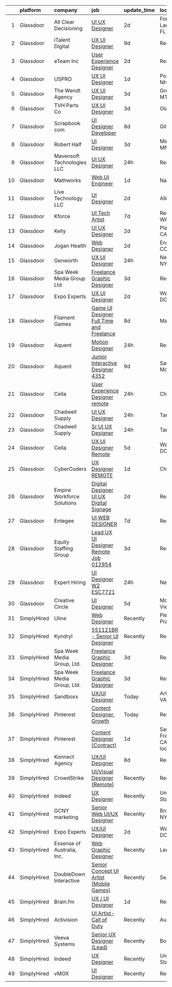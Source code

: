 

|    | platform    | company                     | job                                                                                                                                                                                                                                                                                                                                                                                                                                                                                                                                                                                                                                                                                                                                                                                                                                                                                                                                                                                                                                                                                                                                                                                                                                                                                                                                                                                                                                                                                                                                                                                                                | update_time   | location                      |
|---:|:------------|:----------------------------|:-------------------------------------------------------------------------------------------------------------------------------------------------------------------------------------------------------------------------------------------------------------------------------------------------------------------------------------------------------------------------------------------------------------------------------------------------------------------------------------------------------------------------------------------------------------------------------------------------------------------------------------------------------------------------------------------------------------------------------------------------------------------------------------------------------------------------------------------------------------------------------------------------------------------------------------------------------------------------------------------------------------------------------------------------------------------------------------------------------------------------------------------------------------------------------------------------------------------------------------------------------------------------------------------------------------------------------------------------------------------------------------------------------------------------------------------------------------------------------------------------------------------------------------------------------------------------------------------------------------------|:--------------|:------------------------------|
|  1 | Glassdoor   | All Clear Decisioning       | [UI UX Designer](https://www.glassdoor.com/partner/jobListing.htm?pos=104&ao=1110586&s=58&guid=00000183b1499e2b8f9f97bd3c361427&src=GD_JOB_AD&t=SR&vt=w&cs=1_9142ef51&cb=1665126735785&jobListingId=1008183693643&cpc=214153447B1391FC&jrtk=3-0-1geokj7i9ii3b801-1geokj7ipiman800-d94368bfdda969fd--6NYlbfkN0DCe_U787sm8TKoLE6DBOiDCZm4ib-lUe6iCeYI_ELCsLqTEvUe6g-y1fThkPROxyvXfhp2NN9jdBVcWhPWyN5nTMmlK-2Ski7a4uKPLWO3DJlU4upFHDooW8weSSN7PDZee2R-HcFNzkjT7rr-ChdG0Ao-22quVPJVPzrCc16HHpFQA9P4nEVPT8x6z8RCy0dq3pp-XtEd1GA0DG3orkFwFrGm0uUo41CVMb_lIYEPoBwoDDfyBhPAJMEkf_AEAgAqD0x4FxPw78M-8VNGXsxlpJFx8f1UUdHTZqZDr1ChAgBL2gGI2n2FayrcP3-23RUb7COvfZpAYW2qBsDggBFtcyI5SMATr8mbG32xBmaeMZxHI-AAITu_w62T6pUAUQYg3vHXm535u1p9XfKd5r8_F9t4_sGgng-5XBWD9dJ-dKFTzQiqlm5bdClWXFKWeyKgxTte2LSaccTbP2bShL0YrpFwcr_sAMKgXEG2ceGELAZJXbfKNGYR4SHxfyRiop_ZnrBsgEdIil6_flh3BNXZru4bpZ0k-DvBZzY5E5Mod0NUf21TteQLyyJG8GrogMBhEZ6mOamZbg%3D%3D)                                                                                                                                                                                                                                                                                                                                                                                                                                                                                                                                                                                                                                                                                   | 2d            | Fort Lauderdale, FL           |
|  2 | Glassdoor   | iTalent Digital             | [UX UI Designer](https://www.glassdoor.com/partner/jobListing.htm?pos=116&ao=1110586&s=58&guid=00000183b1499e2b8f9f97bd3c361427&src=GD_JOB_AD&t=SR&vt=w&ea=1&cs=1_ab2a4bd9&cb=1665126735786&jobListingId=1008165766613&cpc=9908D8D4413DBB8A&jrtk=3-0-1geokj7i9ii3b801-1geokj7ipiman800-57c1517c64bf7c71--6NYlbfkN0CeDSXwB7gU9Sbvj438_nxc8XYZ-GVbghdxoISwKgEPtArCJfTpwTaBrulYoaOhMc8CfI_DB_SWEJesmpUm1Xg0SiucwEQ6P9TBEkk9jSWBxXUTCccJpp51DG-HlWipCKY8DuGT7oRjZ_9JCB7NYFv_XYOz7XHh6mjhEdOn0dEldsZd0Z0ZnwB0hWLBWxkIZGQl5gDj6LZK2HreXAqcqlK20GFu_73BXEmUVx9KWYT8Rle2aYYT6_0UfogUbREz_eNVUTWNNbvCEXqS7InRNLQmALwfJisJai6yqiRs2l9MmRt6Z1Eyop_MZ0iX7zh8yA2DWHkj7p6WeBoRWkEaed75QPfd9CSK0vlFoXTOyUgLDInBOgMrIbLGvqUP_g9dAGjBPaJJ9fXBqv7pwAHDMeggbo9zcRVhNQ2ENLAhlg6AqQW44FyVBqfkPjJAcWect4C70EyhENZU_a_O7CTrpJxvvaUNPvNAQ_zS5HoKnSHm066gYqfVkHfp0Md3OzmgV2s%3D)                                                                                                                                                                                                                                                                                                                                                                                                                                                                                                                                                                                                                                                                                                                                                            | 9d            | Remote                        |
|  3 | Glassdoor   | eTeam Inc                   | [User Experience Designer](https://www.glassdoor.com/partner/jobListing.htm?pos=124&ao=1110586&s=58&guid=00000183b1499e2b8f9f97bd3c361427&src=GD_JOB_AD&t=SR&vt=w&ea=1&cs=1_6be2ee20&cb=1665126735787&jobListingId=1008183436282&cpc=3BA4CE39D5B5DEF5&jrtk=3-0-1geokj7i9ii3b801-1geokj7ipiman800-a2b25515c5c8be91--6NYlbfkN0Dtmpfj98iB4C0jJJOWen3Era3IQfJzNZ4PFwBIKpo80E20bU78zJ3qEgsYTK5DSPznWHrABBfzGG8HtWEq6CanRE227831UICOnStcOCuvp3w9bu9zsbdeJzwTnwCaodl1_qcVUP-dEmOEhYtmiJkmaglaaHDF56PDHaVMsHxRn-Re0KDdSN_3QTJw1WZjUJ6tGKrjIs52H_qf85g3VDab_NMM4SpNnf8Us_GEri7vnG2kvV0NiAzks4N5BTFgGVdxGZJSe2OT9zhUoMKSgwbUbZppL4TodHXkkKpMAJwdIn8fd3JJNh9XgHHvS1XDzxd9sEvSl1enTs6YkH9MsMFjPvN3m1bMe28y_ajRrEeEEBYXUKvHTDPs5GsbxT-7bQ_ovURDVgNYNbaJbyrXDpZXlGrkrW39F05DDwg57ZU2VJBmDh02lFr9ZycYJ-syqZLalzoS-TcO939hpfCZee2cOk_7xN-ABp9DxuK0d_sMtcXKsnMsqCcvRqAdy_CrLCcvl12g6RhTfAm32cxsiax_)                                                                                                                                                                                                                                                                                                                                                                                                                                                                                                                                                                                                                                                                                                                                | 2d            | Remote                        |
|  4 | Glassdoor   | USPRO                       | [UX UI Designer](https://www.glassdoor.com/partner/jobListing.htm?pos=120&ao=1110586&s=58&guid=00000183b1499e2b8f9f97bd3c361427&src=GD_JOB_AD&t=SR&vt=w&ea=1&cs=1_45f6f52e&cb=1665126735787&jobListingId=1008186668666&cpc=1FDE87803EF93CD3&jrtk=3-0-1geokj7i9ii3b801-1geokj7ipiman800-593d7d942a9655bb--6NYlbfkN0BRn4zFEnrE7Hgq_DYkZ6ukOxkKFK2hKx5vcgIJkJGtHqn-_lZAUF8xZLvQ0Fswlpi018VyeMWsBYBfdVP-jbCvAAQASbsNGVOye1_4almIiAEAckHvF2_Je_7CUQ_9frVpbjle_zH7e14q199Xuo-L3FToGPBRAv7aLtI-5El8sZQs1l4h9ahWQ9aMtXQViMGGTv771YBL50OSR0kk1q_9AsnHe2tgLt4UDwxKpFbH98CoBIIIqLDe7KUQSmZ91Iwu8sMfj9EHAEo_Rf3HbHOIUeGhdD07t1v-r5RgFfEQCAwMpW6yrAaF9KXDRYnLAlb67DAU_hjvxoQpv_rTSudHWfheuSDpFvxYVWiRSZtY4hYgYTq61PmJRBjLwj6IHRY1FECwOkSgryaerb_mDSB3CXT6XjIslRD-Dy9rAJQcSobiboeJGCDodoN0PnvgfDyHHVRb4vrxuMbonyX4cO7oS75QGwIg7BG22o2F_ECxx5GqzrMv3x_645LcdA7gxkM%3D)                                                                                                                                                                                                                                                                                                                                                                                                                                                                                                                                                                                                                                                                                                                                                            | 1d            | Portsmouth, NH                |
|  5 | Glassdoor   | The Wendt Agency            | [UX UI Designer](https://www.glassdoor.com/partner/jobListing.htm?pos=106&ao=1110586&s=58&guid=00000183b1499e2b8f9f97bd3c361427&src=GD_JOB_AD&t=SR&vt=w&ea=1&cs=1_b25dcdc2&cb=1665126735786&jobListingId=1008181327429&cpc=90C4CD7F4113B630&jrtk=3-0-1geokj7i9ii3b801-1geokj7ipiman800-def495c1c910d5c5--6NYlbfkN0Adeao9D7-P1IO840jeNOJF2IMrA0-HPGc0H3yGzl0CVgR4JW72wlOIaFXo8tF6YRWXAzvMRup4GILw3Hr3mPsVCWTVwh_Vaug4OOp_8aOazhKoNdAsWoesEqISe6-hW_MUlMBriuYo1_auUO-JJpEr6UeYgF-jlOvVYUqtgslDSf13yuZs_NIA6sBWhW5J33dRLu1l4z3DFtMrygcOI9R_146wYM6IaXcIvJe_fTArYwstvgaOanKedMNMh92Hz6e_ZS1cHD8BzQYM2D_lnD9LiIPOCPczbiBCjV0t9c1gvrzyCaUWovlMyt3OeZpUzFG29K3BgHQ5LnCBlmgKUPKWYogrzRjBGGqhF6IiX0QrIwa31LK6fUfk-9poDcJLcqsgM6PssFkoRO3HAPwBe2Zd_6ImY1nmrezSLBPrOrDeEfor-bk4qG3VdppL8AznFWBXBkStVFTrx4M6nsIaukZIWnScPO7RhjtEEjgCuhEdhOz9lZTmgVVsL-GZmbrAHGo%3D)                                                                                                                                                                                                                                                                                                                                                                                                                                                                                                                                                                                                                                                                                                                                                            | 3d            | Great Falls, MT               |
|  6 | Glassdoor   | TVH Parts Co                | [UX UI Designer](https://www.glassdoor.com/partner/jobListing.htm?pos=112&ao=1110586&s=58&guid=00000183b1499e2b8f9f97bd3c361427&src=GD_JOB_AD&t=SR&vt=w&cs=1_a756b2fd&cb=1665126735786&jobListingId=1008181314522&cpc=D3E44275D43A938E&jrtk=3-0-1geokj7i9ii3b801-1geokj7ipiman800-dfa17907e39ed4c6--6NYlbfkN0AvHsqCkho3iB9eMZ315WanebSvq4XLHcvFvsRhoDrh-lzHBipZYOYi_dAkvB6mfMampkPUgzYq5hikUq84VlR5TWPft_H5qjR5hyXwJRISQnXmsle4Zk5mJCcogZa-M0LTWYnc3PYWin1_j5nXfRsxJ7x6T3DmZQuOmsbAkLG0cHn2gkuJLLW3mdEZyxAPGbfVRmsJqeJYaj3PBb3kiV-zOGqlYbTAkp6IgW4fOSipF2uHoBDwDkzpUEOZEkSV5wDvxMEmtGwNr5n0X3cqsTjTSksU93jEkfXE5AedcDazaSeup3IgSUb1lVj4HYB0VJfeILyRYyNduMUVzVkU2kHB1EnBkplTHY90CcmgZFuzUP2fc__pOm43tDNl252KRAxbJOATgPYssI5eb4zZU_C3bSMQztvO9By-5kEkxUIvZAAp3Eoq21kIMNsCLDp-4qtL1_tCwFHtHUgs-YvJVB5GSn1Q0GPatTDdkI1-UBMAf7xdCcK1rXe665paRwdaz2mCAmPw7-AV7iFujlZrh52U39pZZyIPrR8Tny6Xv2JlrDwAb6SBS5Wc7cVdYUuGOPE%3D)                                                                                                                                                                                                                                                                                                                                                                                                                                                                                                                                                                                                                                                                                                 | 3d            | Olathe, KS                    |
|  7 | Glassdoor   | Scrapbook com               | [UI Designer Developer](https://www.glassdoor.com/partner/jobListing.htm?pos=102&ao=1110586&s=58&guid=00000183b1499e2b8f9f97bd3c361427&src=GD_JOB_AD&t=SR&vt=w&ea=1&cs=1_c2ab53ae&cb=1665126735785&jobListingId=1008168650416&cpc=33AFB7EF5A21FBC5&jrtk=3-0-1geokj7i9ii3b801-1geokj7ipiman800-62b34dc2ac0b666f--6NYlbfkN0C1yppl-0ekVUoPe3ZKhKQjCocelex8BczS8oiB1y4H6D5mfhWtO58RS_RPbOjQdgdRpZVKCGkuKevbwxgGfsFKUckQKEEjV0lThO3FJ3CpAhFzxwLzD4t2KKMDT4tJo97gxIsJtm8mFW-2M-9v8-Necl0GviZ8_EnnmdTJ12_ddQeQaXotJQFyCf0SWF8os7Bw6Wy_uRfZVO_44zVixnMZ3-PV3omNKpJJ1Al_lIXuCC9ciHnXllNoF-i6UuENIPTBIDx3WlLSb2qho75JKMh-g-lN8K9AlQpR8CSZ1ENEc_hnmoc9YPB70bqhCdSGEAx5X2SDiSFotU0HjKYIAmOkfeYlXIfcX4lUvvTkXkFnm65vdHs6rwcM7otM3NVb0SsFf4-JUblDE9A8FmRBCo4s4TiG3UsJqUm828D9EwETD-1OHJ_HPcuEC0zUARDmwCNQEfHFY63tYaj-bVFDrwyeTclqnDEJv0umYhAAS6ecJykSAK-GQu2UkPWm5lPcJ2OGtfJA93fReExwo9AFkKdt)                                                                                                                                                                                                                                                                                                                                                                                                                                                                                                                                                                                                                                                                                                                                   | 8d            | Gilbert, AZ                   |
|  8 | Glassdoor   | Robert Half                 | [UI Designer](https://www.glassdoor.com/partner/jobListing.htm?pos=130&ao=1110586&s=58&guid=00000183b1499e2b8f9f97bd3c361427&src=GD_JOB_AD&t=SR&vt=w&ea=1&cs=1_45330ea6&cb=1665126735787&jobListingId=1008181309373&cpc=654405A9B1E0A9F5&jrtk=3-0-1geokj7i9ii3b801-1geokj7ipiman800-54c2c1747816ef52--6NYlbfkN0CpzDdaQkua3np5pkmj49lKioZwmwxQ-yx5plwbYmV_M5QDgP5U2s8pTcIrES5uNWEKEzOfTa809o2Rnu2v6jkewTx1E61nzB7Rep10S9jJWnYUmBAM-CyiqP7OzEPgCR0WlcHnld8831fBGBXqI2LsLHLNL7F4uDiT8EV5f_hiSP4KGNtoyWc9cX6b08WZlztQd0qtiganhCgKanFayChCBVp6WMemlcXhjHbTQ8yNQxwiKlNaDwJIzHQ0zp6nzyy0wSBjK-eEPeJ8pkT17BzT4f4Cslq1tp2aqaREEUBwGKvjza-CMhzUDh1fU0Fa32pH8dKNHyDbuKsHVvrvZZfohHqly0JsgnzK7h2HVBNYtMSbOmIyzI-3uwQIEf_AsrT0eIgMBRNuqrIbNX_fPFSNoeWbZDSlKQoVDJjLSVYoJKaBXjP3zQRpIOEwbtlFDFmjPsdmRHTrommmpxCvBbMeHAvhoRoqK7zlX5bRO0C1EDZSc05vjeDF_26ps24s1_rPnvS0gRrAEsnOStYaSXktoCfzWVvgQLqwz3Ie7n5VuSFnobjG2Jns)                                                                                                                                                                                                                                                                                                                                                                                                                                                                                                                                                                                                                                                                                                             | 3d            | Minneapolis, MN               |
|  9 | Glassdoor   | Mavensoft Technologies  LLC | [UI UX Designer](https://www.glassdoor.com/partner/jobListing.htm?pos=118&ao=1110586&s=58&guid=00000183b1499e2b8f9f97bd3c361427&src=GD_JOB_AD&t=SR&vt=w&ea=1&cs=1_0313dc2f&cb=1665126735786&jobListingId=1008189766711&cpc=D2F1DE17EE1F43B9&jrtk=3-0-1geokj7i9ii3b801-1geokj7ipiman800-b32451ae81dbcb00--6NYlbfkN0AuXXgYAOnYKE4tUBnMU2qW6DTGPYHlsEerB24vNTe8o4CW2XyynpWu2tg0JhxeIMriNao5V5ww1nNy9dNEYp3xa33rFfnnbOR1eV34udZs2FR4na3pfODlBGrsV5nKTDQ-YU6o59M0umxR7kbB6YZgqKdXPCEiF39Jk6BpxV1iNEsBcsYtsKcP7yI2oKsfT_qzIJIiLyHZnjU7nWzFo2BOU6sSPvx-cY17lD2QwfDFBTG521lnm5iMESmunxMInp6Kb1pcjRfuhwm9izQOP3qMHRCut2Tz9vscu6UGFbnw5jMzAE0U6gDtrKsbjIrHwrxT-kGtHGmvfCULqCyoI9JVqfNMgeAkpzxj_rt_AacOIg18Mb7wRTb5cq3I-wu-jFTTZVT9UBDsjLuS8NRV6gcRKqXbEtNrCSrKeOCYmnyxwWhm61LXAT3JYAZP3ZMS6bNTReNysJ7YE4UAtxncKqPqUj0rWUbBmtrkVbkWJFUx5JVubq3zDSueswMDQ-Cqrvf_IFK05wSZyg%3D%3D)                                                                                                                                                                                                                                                                                                                                                                                                                                                                                                                                                                                                                                                                                                                                              | 24h           | Remote                        |
| 10 | Glassdoor   | Mathworks                   | [Web UI Engineer](https://www.glassdoor.com/partner/jobListing.htm?pos=111&ao=1110586&s=58&guid=00000183b1499e2b8f9f97bd3c361427&src=GD_JOB_AD&t=SR&vt=w&cs=1_4e39b317&cb=1665126735786&jobListingId=1008186237649&cpc=48B9F4758953335C&jrtk=3-0-1geokj7i9ii3b801-1geokj7ipiman800-f842f65af42b6773--6NYlbfkN0Be1FTFPPFcx0QPIqAMJW1ybOZ3rWDB8_VedXN1tgPhwNql6qzRjolkxeWqHCQUogFP8Hn1yjEeNX6NyIiaZ-lg6JWVYVklcNNfedSr4_3ghCrioBSL-mkkluJNkMIFZnXcFV_ZQsvnaT1mBjVDGJlP7vVAGrOs3ZeW660dTrSJIfXeP3bktojYGaF1EuRtCW86DC82XFZN3zQUiepUMsh2SYK3ydYtADOWzuL3DlMGFfLO8unfczwnrq4RHgafNibalJdkqY1eHo186j-dDcItmz54lC9K7d58foTY3uwfOUFTi9Vy6VsWR7SK12hBljecGBKXeDFPUBL8E63oB-WPa9YD8jtYup2WqGMvCM5sDHm_LiiViD8m0OtxKkYqCxREMp8unSV-_5WMTbcAyko6zqW6KYJ7FGXpoGWSnc1-IsEawmJlP08P1Vw0vy-Pk8dHX6RsH92x7jPr3nMpHYnmE3JcnhcPgKZIfZwTTXYwxABnRNpScPD2)                                                                                                                                                                                                                                                                                                                                                                                                                                                                                                                                                                                                                                                                                                                                                                              | 1d            | Natick, MA                    |
| 11 | Glassdoor   | Live Technology LLC         | [UI Designer](https://www.glassdoor.com/partner/jobListing.htm?pos=103&ao=1110586&s=58&guid=00000183b1499e2b8f9f97bd3c361427&src=GD_JOB_AD&t=SR&vt=w&ea=1&cs=1_3c1cb349&cb=1665126735785&jobListingId=1008183607488&cpc=9C4F014304452074&jrtk=3-0-1geokj7i9ii3b801-1geokj7ipiman800-92c4ecf9a4398213--6NYlbfkN0DLxniXb9xd09bch3T7EymxCrgj1jiT2kSu__xrmi42oGxIZ5iwolQYt_NHuNc-Ly02zgKKpNc9nwUmbPAmKYKeStebBsMV6r8WXAt41KKwtJeGSeEi-ffia4EeuIgHLDd7QxTbaLoiDU7OqqwYa3ArDGvEFbsIODnRtCc3l9tydN_y-UWhLQ6Tm3cu_cd9-e8mxec-xjzQJaJDMw1_DMd_1Q6jv3Mujb6qbBPw1juH8zQmofspXwZ2CowVzI1H9_spdZL1S4EJCF3Obdyab6tKopUvjLVVyl3RK0QEgE2FJX6z4yZfagThOu5lSr9iR44nmMF4KH_NaKKo9fNTx53YrWY6yRpo2h74A9jDyiMkvQSkLgrZa0IJbxqJzpJeU4Un96Wz8677j9JOwjZJuyTVwPBCKuAVk4lA5f9I8XTQrqvM5s4Q8yI2E3cV93jOJrXpqPKtkXuBr_Dj29f1jfMbdskhZcfNQAVFKLpQUnF1O5BM3za87mfahHMsQR0oQKqRbT5xIW1AhQ%3D%3D)                                                                                                                                                                                                                                                                                                                                                                                                                                                                                                                                                                                                                                                                                                                                                 | 2d            | Allen, TX                     |
| 12 | Glassdoor   | Kforce                      | [UI Tech Artist](https://www.glassdoor.com/partner/jobListing.htm?pos=129&ao=1110586&s=58&guid=00000183b1499e2b8f9f97bd3c361427&src=GD_JOB_AD&t=SR&vt=w&cs=1_7b2449f1&cb=1665126735787&jobListingId=1008171475881&cpc=9908D8D4413DBB8A&jrtk=3-0-1geokj7i9ii3b801-1geokj7ipiman800-8748ed1c41fd3b3d--6NYlbfkN0C5IatSLh_Ak1q39eQQoPIxD737RW9NeiYGvIRXkrLjEBkC4LI6KweFWWPiS1PvvlwxA2m4CamoThoPYW6CxHGLk7ATe_Ty352287DtOcs0O887YIIINEXee3FgfCvQ3FDnHWz5iqrayxNrdw0fILeyuW5zl-9iFm0xlNvjbbxNdTo1uQ2sMGXsRv7jR8CFBMMkmpDOPhjOeZ4sloUNxTd8z6vwnldrDkKTHvgk0PdCvCc-0NbIsR3w4LyUTZCajLP__TJsWpUaVwlLxx7nRMzdVqKn-LAuhuWAu50t7HCvNfky3oVtY42zxkliohvnka4B1PgDTngjBHvDE9RwTesxALyWXStdyFEaZ_oF2DkvVWxDU-Gs9o6ZlYP9hIEQMbHxdZF6KBx7sk6xh4x22q1TNLK4GjBllIEqymeuvaH7LbZkavWYnmzW2mCgUzlO-UkE4lh1DTtICS7bEcoXwxtfSq2sVH6JyILqArYm9eHPZkbiNiDvVD7cWHwTWUS-kD870YJ8qNBucl_pZ86dyfjH6Feag1ZT1qwI2uIslSIsezmymMwbzM3iiJ9jPoFB9jCw0rHKnu7-RQHJS-YFNCHe7cVsdiCcw_ZTjAZfJ2H1xg%3D%3D)                                                                                                                                                                                                                                                                                                                                                                                                                                                                                                                                                                                                                                                   | 7d            | Redmond, WA                   |
| 13 | Glassdoor   | Kelly                       | [UI UX Designer](https://www.glassdoor.com/partner/jobListing.htm?pos=121&ao=1110586&s=58&guid=00000183b1499e2b8f9f97bd3c361427&src=GD_JOB_AD&t=SR&vt=w&cs=1_f7107cb7&cb=1665126735786&jobListingId=1008182782791&cpc=AC285F3A3ECA6BB0&jrtk=3-0-1geokj7i9ii3b801-1geokj7ipiman800-89a4dccc86c886ae--6NYlbfkN0D6qFSVCaa8tXn-rJ3OcXif2lPyFmwsE2iZBGE4YLg1gz3DzxANTQL26tb-SQ4b-KAEXPtitjBwPVETURBSviTKoSEKM9aTKyx8NnMIxNvSOfLs6SFeM8dj3IDUNjo4Db28CyRY2q2TqDh9IGy3XdnKPOHazDWRAJ-QzisS3PJgU6dYu2hysi25CO6lFSOjdi3FEb1s6I2ILAklmr6yYb-vN1Yin65CvKgPQ_XWh2V0Bgkq_OwwySxC6ZwOsBO_dJZkviTH7kaJwR8a3npqCm60VJUXuW77QE9ilFW9tcEXQLiP0ciZGvw6bh76_P2p9VMM1a8ZZEDH5QyeU2-8WL3H53-jhE_q8SYFgJ9i5mUcnRiFCJcK8-pg4qYNRVbeTk2gj7ugVpqcg2M63Ihd5DPMM0u_q4xzubjayd-WXdTaUBCH-YFEWErpYhusE7qIdm-Grk0-hYMEbE0unrntAsfnYk0gwJepvQIl6NLIod00pL9FSNSqWmN7OHur02p4cyNgTac8g5ooE_otaH1zS0bynwbH3amgLeIB7K-TMrxMQwEZFyyWEDDlQF0qKalpWYEZfr_v2E4w4E4iHXJWJ-npI8R9qBvu9q-fSwyOEMwPgufrVwSWR9AvOzezN5G7kZIKjU0AHq5J6BvELFMhSe-PcVwGGneTOIkI9A63XthgkVjmChcMznkedYJhBd9JsZiokZefTcEl6-TcIoCh6pzrR8nApYkshYiXK8bkSyMlTjWm_ry8_mQnyw8b5cGzqWd83qrxUppMqHVlguP17-gH1Gag6HMZZg6r6Cpl1eFqkSJJ64AiyuIjyvpEih5dgnDqcFf9NDQX3lahoTIOVlLd55Dpz3BLZIuFk6ZApSzaLZHh5mX3EAwjAZQjk2IC2NRRV4WZ83DELJlly-Ojex5CMm5ZFBAd9gOcd9-2O6AGqi9F4cl4A5YGSJCzRL3f-YDSw_TMvzruEhLH37cWwS8eRtVRy7ZLsg-YnTxQwvYuPJIGOfBN9-iYYKsONlpX4-MS8OZk6hMZKOeSY9Y1jpHYYl2WGEBXO8bwYYYJMEUansk3w5a6RemB2G4i_nolG9xV9vaepMMszKUIncUQKzcVQkftJc5MI77j10b_3OpO7HfKrDrSzWW0EZLHTY_LeOIAN_ZusGjry8B6mCUL41tWvYZcQzM6ZFCL91cXerBZBnMz6hmfPTlYkuLon4R4IVOCvjRLrGdnwI9l8RgzWzi9puS7bfzrSF0%3D) | 2d            | Playa Vista, CA               |
| 14 | Glassdoor   | Jogan Health                | [Web Designer](https://www.glassdoor.com/partner/jobListing.htm?pos=115&ao=1110586&s=58&guid=00000183b1499e2b8f9f97bd3c361427&src=GD_JOB_AD&t=SR&vt=w&ea=1&cs=1_58aa6031&cb=1665126735786&jobListingId=1008184057172&cpc=1CBFC3E34E2A31FF&jrtk=3-0-1geokj7i9ii3b801-1geokj7ipiman800-34f30784f0aa99a9--6NYlbfkN0B4zybFdMQnUQlorbHXtUtE2-M2qZvV-Fec-UE_N3qsMkJhjTzW0qDGVPXQVNwPXLBu1rlWATFT64U-jITo0XcKUSFxccOT1K87NHsewHqK8z-Ff3Arh573LVkDhBiSrhV4UmQfI8MpaoUsDbr57PquZbKr-IZ_W5ucOuSlEb7SlG5FXKOXNjjw-AkvBeurp2FK_qHRWwXML7rNjpIaCFmAoHm-7Ig43TlgaQUkYx4vb0FLkNTJhH4aojGsHWh2rSmWjW2R2uX90jN-tImuaS50wTLUXGSnGklWSG-32Hf6l9GVrPWC0TRUO3PUnTz9i6d4t8_ge9gFbLUfR3NWlymzRdwiNwK16lwMRmeNbOC7v_L_6xxaqrZ9YrerOwoSUJ76baCZy0HihuGVq2nj5rnPNSeZ6JZv6Lu2pRfpdF5Gu-ukxaGPYyD7TjbRsmZD4FMjsbA_TmFBkLYZZaD_SiIrnXKbM6qGuqA_ZBezbqMNW63TNPmK9YItZhq-md8ZQHt5KOZGAFHxzA%3D%3D)                                                                                                                                                                                                                                                                                                                                                                                                                                                                                                                                                                                                                                                                                                                                                | 2d            | Englewood, CO                 |
| 15 | Glassdoor   | Genworth                    | [UX UI Designer](https://www.glassdoor.com/partner/jobListing.htm?pos=108&ao=1110586&s=58&guid=00000183b1499e2b8f9f97bd3c361427&src=GD_JOB_AD&t=SR&vt=w&cs=1_fce22dbe&cb=1665126735786&jobListingId=1008190084103&cpc=FD1C1DA32C38CFA7&jrtk=3-0-1geokj7i9ii3b801-1geokj7ipiman800-abcf23b9cc8579af--6NYlbfkN0DveHtaohNZTTr4NJ6iQ6LvBAugsddynFItxJfHbw6F-KCCBzz-kRnWozZCoRv0wg8DYW9BQC58kzcQZnffxORGNWfFM4z7A8_cuUpETOpk6erx6iB7y341__6HFJppUEW0Bdc1FYIEacS4Y_0c_kzG1AyGiKuF_iFWVYeu2nWTZIEbm6NmE_Cok9hxD0QrQUJQsxV8eq849_1HeBmghMc8lbjpastdRuK6eer6nt_-HoLTgRn1x0kqGtHyJr3PPCJA5WHbh1Jd3Ij9h50k7xwWeVHDLoMApFTJ3NPe21wcD8EUVbRGk4vEyPlECccXgj7ActLMpUuAiMT81Pk9J0v2R-QtrLj71KcPMM9uiv6OImdu3S0GbAfSjLO25V0pV1dipIUnxArjVCB7rjnFeg7q6l0Xr35YODo0XZWX6_m7cWPgUWXenM0sZsgMgGLKp2xoqjklU5-p9KwhKqdDdo8_ykswKNKyxLlaXV_LN0ziHNGpvrj1M9N2FpBxGKZg47vulz-xwvjNnOCv8Nj2GhPPiPGU3q8qiuTkQSnli1TWdEtsGYPUiYaE)                                                                                                                                                                                                                                                                                                                                                                                                                                                                                                                                                                                                                                                                                                               | 24h           | New York, NY                  |
| 16 | Glassdoor   | Spa Week Media Group  Ltd   | [Freelance Graphic Designer](https://www.glassdoor.com/partner/jobListing.htm?pos=101&ao=1110586&s=58&guid=00000183b1499e2b8f9f97bd3c361427&src=GD_JOB_AD&t=SR&vt=w&ea=1&cs=1_37659f3a&cb=1665126735785&jobListingId=1008181262791&cpc=F41FEAB56D215062&jrtk=3-0-1geokj7i9ii3b801-1geokj7ipiman800-aff8567d6b7d4b5f--6NYlbfkN0Ccz91IikEUpXkkAqmC46vnVGGSbrSQJDjRi725E1r7c1AqDusr12jHHKSffQxsfs1ettvMD2a6gAwyXEGHc4Mon8Fa7XS3go0xxN7GTYr-MEFGROXmPWd2L1VIFDWwC8xOUcVMxBaiy88ZX39fIn6vRD4Zr76ZG1tzqg485Caipe6zFlAEwFg3A25wEMl--WX_e7v2HrcozSmYRX5K0sYSS9SUizr4og2PZonSkagw1IMC0-rJWPPkJd0WiE47nFoFLcJe0sFyIQKXHnuFcfIUXp04marrfgre_v6QY4Ecc_F5IswWHhiKRy7GbQUINnVLq5-qE0Q1Hn0a2A1hiscDv5R4J1AtJ7pzILWd10fawb2bo-WAHBVmMkePQE-RKT-FH2QQsTMrXlJQfwUUWkpzXYXJdouL3_C3TL8HaFlJt4Xvji3SA9aHAy_6947ikEfWu0hiRWNl0uKmccgXi0QR4rGtrBBGUqKn_2DIWA8rRH-H78gRBxitxdG37JFQd8rNs4nwlVXpxA%3D%3D)                                                                                                                                                                                                                                                                                                                                                                                                                                                                                                                                                                                                                                                                                                                                  | 3d            | Remote                        |
| 17 | Glassdoor   | Expo Experts                | [UX UI Designer](https://www.glassdoor.com/partner/jobListing.htm?pos=107&ao=1110586&s=58&guid=00000183b1499e2b8f9f97bd3c361427&src=GD_JOB_AD&t=SR&vt=w&ea=1&cs=1_17f5868d&cb=1665126735786&jobListingId=1008183704411&cpc=9908D8D4413DBB8A&jrtk=3-0-1geokj7i9ii3b801-1geokj7ipiman800-61beb3844681cbe0--6NYlbfkN0B4UxDIJmUKGd2kfeQacvgwF6-88ZKOROnelcko2DKUQHU2Hvwx7Zw8oEwn0sws4s58xThRzpW_jMdeJ8-ItH3D4xyyZ-sUjm3bz3Q1ys_rq_QTtVLQXwyMd-RaVn-unM7X7adVrDuX1jx1rYsdzTw3BhySPJpp_Ps7HxJhiy5JbS5z_sphBJiAb1lJkHz99LLdKwWGV9Z2F1X5Jx0XHKUlgyJ3ivb2ygJBarwHsFAhi1QUXp88CK5THJgrM4vcYdJ5x6Gg2uhhjp4j4fvoFVNk4afUSpUzGzD1BxrNurbt5Nm6mCUGkBu-SB5lwS6VfZMoessGHwCWTIKwX1WMhrj8RzDp4wbjjSmd3v9i3Pa2aZ6ontsoctoT-NbM8q9BOmWX0vVUptcFZ-b1QbFxsxxaPUeukl9KdWdDnt0otyhI9m1MKuSEKhHGKt0j8pkZB_urfFZbDBE712EKu2uTfLj-wyPO5vYTbdGYHCYvI78SGHYYLdsY50aeBR5RSMOEo4hej6wBwz1xww%3D%3D)                                                                                                                                                                                                                                                                                                                                                                                                                                                                                                                                                                                                                                                                                                                                              | 2d            | Washington, DC                |
| 18 | Glassdoor   | Filament Games              | [Game UI Designer   Full Time and Freelance](https://www.glassdoor.com/partner/jobListing.htm?pos=113&ao=1110586&s=58&guid=00000183b1499e2b8f9f97bd3c361427&src=GD_JOB_AD&t=SR&vt=w&ea=1&cs=1_7d0b3c33&cb=1665126735786&jobListingId=1008168794015&cpc=32EE424DE2B657EB&jrtk=3-0-1geokj7i9ii3b801-1geokj7ipiman800-bb9097a6cae71396--6NYlbfkN0CIHMGocNKd5hoXLwwKXhS247lQakt22NtwViB8HW65UJBlANfwi6C3JEcXkeSZp81R8dxM87QyxgRnQHtxBYknHTk8uAUaPkkbs6BLnjsAgezyMVCmcx5H6Vt2gCq3IkOi44GzqtaQ1dKHqnPDz7x4jgeKWYKp8PdaBy7isd095AEf3O7KPFL2pRS7Pyf4AnDYdqfkYOUgmubYwUWfGM92IoW8GMqFc9mdlX-gKP86Qh6EOC4B4rBXGMCkEi9KN7tu3T_PS-OPvMFQFrcdfmpOOhKul4zOMQ8Dmj0rlhdE3bTeXbPKGZtydyTkBShHnzJ76pDJoP65fhFQrLSGYww5PbEvkQxYjwJMaf4iWQap6yPhPA7C8ezobrySsZA8ThUHlqzh215yA89sTBTzEjQU55Ikz9_FH5R5eymY9XVH_lIN9FxbF5pv5j662IXmX0IKdFX_HwP26VlR8nJr2eSF)                                                                                                                                                                                                                                                                                                                                                                                                                                                                                                                                                                                                                                                                                                                                                                              | 8d            | Madison, WI                   |
| 19 | Glassdoor   | Aquent                      | [Motion Designer](https://www.glassdoor.com/partner/jobListing.htm?pos=128&ao=1110586&s=58&guid=00000183b1499e2b8f9f97bd3c361427&src=GD_JOB_AD&t=SR&vt=w&cs=1_391260e4&cb=1665126735787&jobListingId=1008189394124&cpc=9908D8D4413DBB8A&jrtk=3-0-1geokj7i9ii3b801-1geokj7ipiman800-1af7780f166b6b52--6NYlbfkN0DMrcEu7yrtATojKJA7cEzGQ3FdRGWLh0CZQInL4ECGI9gD0Wolx9R2EDT7B77c2cSshJK4KOOYmPXvK3XyZ74Mkau27u3bOs3UESvb_VkgM3bx1if8TbxBrnlgEjzU8cq8t4JFYimEFCbu6nJ3JgfsE4MJEe8TMp4_IFePaWN78bH5KcxihfhYj66lCKVcOeBmLe1YkfLJH49-KFoV2tYrvcqcJHcLF70ptjZTHbtNJeekD7p7mGr96jVbB9KpPQo-T4Bgp7triGXhQcQk9P2LbLVt1A67hzbYf1kS--LkSHrbLUVRIhHvlHeszvn0DUDqsRddk_5u9XwpQjZsIcuQNe8Kg63BtbmUQiY_CrtFZlyA2favNZweJn7eV9rMcj2zRFI7NX8LQqi-VWAlrVJM1yySRLPFgwLIyiOISptcDdtsrO0qVCIIqAi1PSHCHVVm6eM-n6qQKuGXclxiclAT0tk_O_R-yW8%3D)                                                                                                                                                                                                                                                                                                                                                                                                                                                                                                                                                                                                                                                                                                                                                                                                | 24h           | Remote                        |
| 20 | Glassdoor   | Aquent                      | [Junior Interactive Designer  4352 ](https://www.glassdoor.com/partner/jobListing.htm?pos=123&ao=1110586&s=58&guid=00000183b1499e2b8f9f97bd3c361427&src=GD_JOB_AD&t=SR&vt=w&cs=1_243ba77a&cb=1665126735786&jobListingId=1008165513680&cpc=9908D8D4413DBB8A&jrtk=3-0-1geokj7i9ii3b801-1geokj7ipiman800-bf130ab23b83691d--6NYlbfkN0DMrcEu7yrtATojKJA7cEzGQ3FdRGWLh0CZQInL4ECGI9gD0Wolx9R2v-Aex0-GK04wuCgzflPBRkRQfW92hu5bdB7I5i80oD0xKC7ZbT0oWx1mhDK9tT_G3lq83ALv5_npUo_hMljb4KaRsw9wJdbbIoRv6v9BEzOoHSMB09PFnM5LQPEbcmEq_5kdRl63HMYa23MJAKA-kgynetfmsQJv3nFnpuxZnDOX7TnDXiyTv-d-zb9HVqB3R9Ryk9pGwnHUfrwh9XS4ZBFGai9Pf_hN2wNRHieWVteObyLxCXjarJNTGiGbIILMGgCYsk1IL6WPabH44gMdOqoEd6nW_hjcz_D_On3-DuWR8V710SwAUhsFOVcuzKrwCzguIGHZsioBAEsE5NdtF1o158V0pesPh-lZoHOvjkyZLKs8H2qJVpXP7kiJ5EK6Y7txAXGHmjoeJvXy_FJV7A%3D%3D)                                                                                                                                                                                                                                                                                                                                                                                                                                                                                                                                                                                                                                                                                                                                                                                               | 9d            | Santa Monica, CA              |
| 21 | Glassdoor   | Cella                       | [User Experience Designer  remote ](https://www.glassdoor.com/partner/jobListing.htm?pos=109&ao=1110586&s=58&guid=00000183b1499e2b8f9f97bd3c361427&src=GD_JOB_AD&t=SR&vt=w&cs=1_b3cbb460&cb=1665126735786&jobListingId=1008190966288&cpc=3BA4CE39D5B5DEF5&jrtk=3-0-1geokj7i9ii3b801-1geokj7ipiman800-c28c775ad830232d--6NYlbfkN0ABL5jwqrJX8j4-zsE1pdctockIOMh3bUiDojLxDHSgfjY1UHgK1fFlxBssry2DLYZnoHBJtJVBCdeFhcq5GiYGP4jCldQUfV2iMds0TLCijHqy0DyGc4LujmeQ-RnygApYkuQ4EZL_rcSk3fSX1IBEc9nRfCbsmxC56Yc7CwrqqORkQks-yT8w96xL7HlME7db-YiGBJK3KThqVe1HSLt8ULvZEJ62aVweyQ4NOgevxkEBDWfMdKciOPLTUkKajXxCvDANIUXF6Ff54SjDwSBtoZvsi1Ac2cdB9ti4TxAPmLhQDKjbrCh2XTw7nJkdMEBpxacLP-XanCZ1Ii6OGoMMMjb42N-FGjQiPJOzsCirbFfJBB5zeFDNezbNWnm9vQlKJbfXt5h3-NGEOUOyzsOFYKYQsQEnVn6Ww4Rw5GnR9e-XZuikY1HKf80691KRWgq5guVFQjh2-IFwMdPwc82y_WMqpXcecqRSOI-vyuQ2AojWBYIHwnsDfsuvnXTT2KbYRq5Crlwq11gCpeOxtKY-sVVcFJRw9LgtOgwzCkM4CTLsmrPiW2RwBFTOP8Dp4yH197aZ87rT5zfA-HFR4cDxh0ZAbQ4mRf8Tnp9vngK9-xeXsCDy_R5drP7BwTT50CjO4aiUOsYVOvUtuENY4TXxalD5YIIRvyLwFOMYOzwQ9LAJWF0rHOIStrJY6Bw624utSX_RAx3TiZKUh7376F8A9JtVuugBlU6xjc_dteWoWwCr-m4DdNa1U-ofMfB9mSnpLnmsyK48Sw%3D%3D)                                                                                                                                                                                                                                                                                                                                                                                                                                                                | 24h           | Chicago, IL                   |
| 22 | Glassdoor   | Chadwell Supply             | [UI UX Designer](https://www.glassdoor.com/partner/jobListing.htm?pos=105&ao=1110586&s=58&guid=00000183b1499e2b8f9f97bd3c361427&src=GD_JOB_AD&t=SR&vt=w&ea=1&cs=1_12a9d434&cb=1665126735786&jobListingId=1008190194033&cpc=AF02A54CD0F60729&jrtk=3-0-1geokj7i9ii3b801-1geokj7ipiman800-f960fcc570e0c4f8--6NYlbfkN0A7hBXzsdRqctFxVR-nR18ETFWiF-Vc9YCzVbdqLfWy5onrdVgeVLDCsCLDSYYzjsdQi2PMksJWiubIZ4KAMCCPlN0vntY1N2j0P0ccBrBlZTYho9gBETfSBBifdNys3iA6v8V8JyPbp5P2waKxl3VOdwGSiGSEjiazG3pXnt_YFPbwZ-nAZottG0y0oQ9oLtnRcnR9Hi30J03QoK9PrnE6Yo3C2vojzDMfKyaaGk-5EtlKFvaEJF9A5xu3O07Xw4O--6euzUBpIdW5S8Kjge8rFJ7nE-LtnOaICdYFJNr-k02vOJ7ga6vM3QHLVtc5uM29lHEM-5ZRQrUt5ppBV2Yzvol5kDl7bQXafPoLvLxRszogZJdwovdJGD_2AHboEHfIf_Vg4PKLI3DQZUtLVDKHkauPODQ968lDKXh67VLtDAnaGa0nZ-gMqXzfcX6r57qYS25j2W9v2nlyDowDG9DU8kGobkl65jNT2Vvm6IIUYeiHdk2o_FaxKyC8M9HyRSgFN2MV1JdX356M4fw_kFn4jrL180xVjWVW9_P54Cuq6w%3D%3D)                                                                                                                                                                                                                                                                                                                                                                                                                                                                                                                                                                                                                                                                                                              | 24h           | Tampa, FL                     |
| 23 | Glassdoor   | Chadwell Supply             | [Sr UI UX Designer](https://www.glassdoor.com/partner/jobListing.htm?pos=110&ao=1110586&s=58&guid=00000183b1499e2b8f9f97bd3c361427&src=GD_JOB_AD&t=SR&vt=w&ea=1&cs=1_b4bc0239&cb=1665126735786&jobListingId=1008190194029&cpc=9952A63AB06E78AD&jrtk=3-0-1geokj7i9ii3b801-1geokj7ipiman800-3bf182ae7b360889--6NYlbfkN0A7hBXzsdRqctFxVR-nR18ETFWiF-Vc9YCzVbdqLfWy5onrdVgeVLDCsCLDSYYzjsdQi2PMksJWitAGO0Ew4M5353Eo1Z-h3J98CiI8EUE1PEL92NlEbPs-udQpHdblpBTHdKk-pFpCrXXDT0Z8_XnXkQ1VpNEvqcmTfPWdIbzxG1ZDkP8QaTkmFpy3KyM26mh-pUCMcTPL3ToQlnJjpFxXXHk9OeyBD1SxMH0tVTtN9ugmLPIpR4bIAJuOQgzufsGpUr0wZ9E3Ijc7KdgjHVzcVZaOFINTAHNjiD_0VZyzcPlaptnDljfX2--ohWDH3uORMdYVqg9cXeZsvcSzMmt7WTXWRumM8v7lo6DZ3SvciR2-9X19ohL0RElmKpG3nXrmbnxBJwAI2A-eino_6-01qcULDXut8CQ0kkDUeWt-Q0aCS0Nke4HN3Mbs7ahnhCa9MvLquS_80TJYUIbeLN5UjKM6LOWbXmT7d_flFshZDQfeSXAsKkOO8LKosPhRUNnjksrtgqIb96unQUnwWF5ioEs-J27XsNIWbnoZrxJ5Xg%3D%3D)                                                                                                                                                                                                                                                                                                                                                                                                                                                                                                                                                                                                                                                                                                           | 24h           | Tampa, FL                     |
| 24 | Glassdoor   | Cella                       | [UX UI Designer  Remote ](https://www.glassdoor.com/partner/jobListing.htm?pos=117&ao=1110586&s=58&guid=00000183b1499e2b8f9f97bd3c361427&src=GD_JOB_AD&t=SR&vt=w&cs=1_a7988783&cb=1665126735786&jobListingId=1008176361176&cpc=F41FEAB56D215062&jrtk=3-0-1geokj7i9ii3b801-1geokj7ipiman800-c77f470a7d2a5ab8--6NYlbfkN0ABL5jwqrJX8j4-zsE1pdctockIOMh3bUiDojLxDHSgfjY1UHgK1fFly6Rn3_eRZiEWEl_zRaNMLcAuKhexLddbMdWMku9pwSZkxefC99N4bP5xWad_FFOHRUqWen6G5YXPyZPlREvqwmudGOp_8v9ytDO2KcWs4U8BUYNun98zCoM2vFZ8q5hHRwhJGJq5LUbD-FlsN0HMeChBlBgnL6YjsAWg8PAD8LkicP5oQkZKMjYsj3QBwQr4mLokqWcxuMFzZz67Yt3Tctvg1ajfRtWGadeIsFlLRQLc03PDB_b9bSkeyYxZx8daJ2oVH4tb4NvT28wV5_Z1hcioqEYU33KvY36NxjX3DBIcl_R4hBLWklwqPVgMZfRuXOdSvtT5iJatRUwpe6mPXY1jZ4LSpqePYOKOaSSnm3ZW6MeHpVAbaegqoaAqJ8CiKW6LGbJk4xUc26gkQgOtW4SutQ1AS4XctL_o7q4FGRw7BKRWGT5QSKv8eWUpMKzClQnNjc53vn382KyWpU6GjahhYHyJT2wX2G4nz_sjzf-IPjb_70gL2H_8JcnsC7GAjY5RGRO63DjZq5YrTupSPzdKH5KinFQsm2tTcJ3B5Y2dO9t4J4T8hFMxTzEhgBOTHcnWYx0A913eBbpCUsGYvxYD9VFBBNyqSGIqU5Sft0rQw8mtpoSMONqAW4CJT9e_4wHZ4AhEVPJcrupA0xL3I6V3Lnbo-QKyKNS8WUWB1GqVnQ5UiajUOaAvDI9KHHSW_EEFB4m7oNE%3D)                                                                                                                                                                                                                                                                                                                                                                                                                                                                                        | 5d            | Washington, DC                |
| 25 | Glassdoor   | CyberCoders                 | [UX Designer   REMOTE](https://www.glassdoor.com/partner/jobListing.htm?pos=126&ao=1110586&s=58&guid=00000183b1499e2b8f9f97bd3c361427&src=GD_JOB_AD&t=SR&vt=w&ea=1&cs=1_40ad8622&cb=1665126735787&jobListingId=1008187967643&cpc=F4EED0218A761C36&jrtk=3-0-1geokj7i9ii3b801-1geokj7ipiman800-54b533fa9f26a54c--6NYlbfkN0CpFJQzrgRR8WqXWK1qKKEqALWJw739KlKqr2H-MSI4eoBlI4EFrmor2FYZMP3muM0XWsLqOLc1LQApvVtC_uDTUpVVDyFGN2VHnJtz4RA-QLxZpiiswZb67q79TahFY9r2HRQ9Fw9EB7jf1jNzo7iphuaw6KOF4VV53RZR3aGy426fQ6rpug5n_92Po0PKTNmiNX-u0rWrHVYAh3uIZVvTO_vdHDm3fckzeWmMP3snc_sstiERhff0ajimo122yzDwC4io1zblKDCeHwx6nbGwA6ZSbj_fs-okYAJDyDKBd4v-W0DCwXN6S_LExEETZhqw3auAbktNNQGA6-32u8PkbJU8IG502j8b-V-4AhmEmmeqFnGAoSYcHw6OHnixq4F4ZBX45NFCQD--xpEDkU7w7P0RMX1pT0cmpiKIqIIhQP4g7ALlo91K60HNcKRCK9V-PU4xitt2MDvyf5uMBpkGQYQNciKyEuNBmWA4NmzrTD1AkXQ_qDyiI4-JiDronQmHbgqxvvmxQ-6zV8lNPFmKJArvn40f4mXeeX4MqpPlzoGzF9eHz6eRHNc39rURKG9lauTym-oPSYTuz85fsGCMFvjwLv8oAr3A72IITfPmlAUOFkK5yCeyThcyXPv41ytP7vdkyupn5tJMV1rUscJExoGmOwpDlcqUEtc13NCxQvOa1HQAnpIQbj3FpHJgA7JNXkRDI0U0RU1L07aioRJxaMiKIdCvqnUJh7gdn-arHb9GCnDDqe39RXyYjJFhL5qT9MZyvii41q__qxDxsdIEbjJdnbplN1V-HVbRKTU2BdwfLERXWz8udwEKx6xMU-5-FKe2zxp6ZXdv0w6Du4vV3l3sop2jb0L7Oi1egSiEzmrBHC3k53NyDgoQrsB_B989vzcYnihtbbSHn6IFz02Czb8YJkcoaK23PHolR9QqRR2Jy6XHZqOrp2k7QGTMzPijYGyifv5zh1V5M2d8Qib3nVHfGuZVwXVzLZmVQxQMOCb142mbCJD9VYQmXciOvXKCSXOTMZcqwRiZNbKHaYrkJ18Pymt1ipg%3D)                                                                                                                                                                                      | 1d            | Chicago, IL                   |
| 26 | Glassdoor   | Empire Workforce Solutions  | [Digital Designer  UI UX  Digital Signage ](https://www.glassdoor.com/partner/jobListing.htm?pos=114&ao=1110586&s=58&guid=00000183b1499e2b8f9f97bd3c361427&src=GD_JOB_AD&t=SR&vt=w&ea=1&cs=1_39b4ff1b&cb=1665126735786&jobListingId=1008184066319&cpc=9908D8D4413DBB8A&jrtk=3-0-1geokj7i9ii3b801-1geokj7ipiman800-a97a053d2c43038d--6NYlbfkN0BhhhzTg5mrYii5qsI6KLAJ861Knq-wjVpxdjddoQLPfhya-xOzJkbr1yF03QNooQLubXLs6t8Y2jSr1LnEmPHiuCpDTJ6DLALwGtBLOimNWq2eMYgJLzBc8yXX_nbwMf9pMKQxMFIbiPT5oExEojjAnQKLoXpjJykzngd0P0o29AvGaOrLJVV72Glfs0Fb_9-Ft0nXgiGXhZnG37Muv2x2phM8Mil01dPvi2ReaO1XK-BJ38WwdJ1x3CHTKbrSZ7jxCGbXaV4PO7cI1tKwqwLXw_mcrj-JtuAAupMUdn0JJ5hkYVyk83Bq1vMkmPCY3nizj7sO7wWDLuNAZgga2HbfcxtInvBkPlU7-DLnRLc3jHfuV5QkKO0DhFXre-dY74lE0WYqYvj_HaRbUiPSSn74d-UnIeyjhWB1MsmHDLp44kHGXS0Zs2L0jmhNGL3tB0r1SYXOX38v0NIekOvp-oAAIZQ1CHaVZR6BgtKe0Xtj-YNho5hfo2c7t2uOzkWCEuqCQ93wCin4ZmKQEQpDNa1LEq2pyj0u6h8%3D)                                                                                                                                                                                                                                                                                                                                                                                                                                                                                                                                                                                                                                                                                                 | 2d            | Remote                        |
| 27 | Glassdoor   | Entegee                     | [UI WEB DESIGNER](https://www.glassdoor.com/partner/jobListing.htm?pos=127&ao=1110586&s=58&guid=00000183b1499e2b8f9f97bd3c361427&src=GD_JOB_AD&t=SR&vt=w&ea=1&cs=1_e86d12fb&cb=1665126735787&jobListingId=1008170908580&cpc=3BA4CE39D5B5DEF5&jrtk=3-0-1geokj7i9ii3b801-1geokj7ipiman800-5c777ae1634fd8f5--6NYlbfkN0D6OzZjpD_hbicRkMZwNNvvxSeL23iIfvaC4EytleQ8zDIpz0YQ5KbISa7_Zvw6kCwihqJrtWCaFhfgLlIa3FwEgg2K_dzScCJUPsMijiLmDbmnT5757EuW0XpqCkKVIeNOVX3Nla59dARMV0N5Nr5Dysw-DhxPjA2eS9HMl6adn_OuzkmLH0tUsQXXnYlSB3CVrkypotyqf3LzN01MaMIu1lCT8uCfI_XiulnIA-bGKYqFsQLcArsJhxLve8P9WaFUdi56pd6Z693CP7icORG72G_ZIHHX8xNh_d-zqj1kKd9waBXdTvR2gOsde-BVQBCX1Xv8tFNwfGjAEMNJ4bPrvJ8ulq7SwtGqRuhMqHKX88w_1qa7FkEZ_vEqpiKUTA0oRh9bF-GUHZqSk0-8asQUUsO21tkqCO_nvpoB3GSQ2IDUM6nNg5RlBx26sz7e8MgYSEyYJeF9UANAyt_9uhqOXPxTL-nJO0Ky-NOBb_V9aT36wIrr9i98h-UtkLGI-K4%3D)                                                                                                                                                                                                                                                                                                                                                                                                                                                                                                                                                                                                                                                                                                                                                           | 7d            | Remote                        |
| 28 | Glassdoor   | Equity Staffing Group       | [Lead UX UI Designer  Remote   Job 012954 ](https://www.glassdoor.com/partner/jobListing.htm?pos=125&ao=1110586&s=58&guid=00000183b1499e2b8f9f97bd3c361427&src=GD_JOB_AD&t=SR&vt=w&ea=1&cs=1_48c51abf&cb=1665126735787&jobListingId=1008181237415&cpc=3BA4CE39D5B5DEF5&jrtk=3-0-1geokj7i9ii3b801-1geokj7ipiman800-4658eb9d48f9bc9c--6NYlbfkN0C1yyJIapRlEdYOhDmVropYbNu6_NST9zaz4GWjsOuGwSr2S_wuxMSgMUxyoNOegNLn5vqpKcVZeKFb2L8DvReyOQFtBIs0TBC0UFtrWFn11p8bUyBPxZ3TgOljAsBgeOaF1z3UR8UDGW5-EYgkLnbCN1yHqQRMbfRUfvCBLX4A8kSCPylsrzCNC8un2RnvjVQ1Tp1yHX63KvX2p9GfqUDpkR4_ksYnUzoVn8sbFFChtYruA_3zmkrfgA9vxgMAu55Jc9gVKGrsxuu1_11SNWVXmNXn1cn1qv8-NFzK_5nIAueRU4QfiVksjNFLcpKaNzV-XMcxCdgeNIqIDXnMK0R8Qp-QrKYTGp2w8OUBnNYPgRHYyotSM82mO5-XNmzXfFNlWXy6kDcHgTdPIKsi6DNeSexlUHw6Agc6_R0qsQSe53pud7STwZ_LPbbUVfeTEHHZTy5AIzqC3ShJgUzY-it14iolkeMVa4EKHDEe4nzpA253aNQvF-OssEEiLiwuiGy7VtMwQ5a9QJwCnuHb-GPkwi8JR-uR7Co%3D)                                                                                                                                                                                                                                                                                                                                                                                                                                                                                                                                                                                                                                                                                                 | 3d            | Remote                        |
| 29 | Glassdoor   | Expert Hiring               | [UI Designer  W2   ESC7721](https://www.glassdoor.com/partner/jobListing.htm?pos=122&ao=1110586&s=58&guid=00000183b1499e2b8f9f97bd3c361427&src=GD_JOB_AD&t=SR&vt=w&ea=1&cs=1_7146fb01&cb=1665126735787&jobListingId=1008189758287&cpc=32EE424DE2B657EB&jrtk=3-0-1geokj7i9ii3b801-1geokj7ipiman800-59eb6cdec796c87e--6NYlbfkN0Bf2f-4U936TxvFb4B-5UK4I-XgW_8PCIuPs5Qt2CcMU57tT3NHW8KCbIPbB5hgzzpK0_JW9_KkDP0zWWzdmiirqBXtK-zS2iMrtc9ssdT5uCWjbIUG-KeEDagi2B_VCTvYQPlaZfrhxhbHe9y8jU1m5NHLiwBxWZ7TEyXp9Pp2UdTv1YlZ272KAbgHLAHYUTcn79Rg6XCkdfsc_3uqtmWgergtNBYTHVWBSzv2gZn9hp6eQlwQ_c9ZSbvBUhFpePIi3xfRzhoP4ujTAps6ks4nx3Ii6zpSiGK02AU7hK4rzAsZanH4-oAED97FW8KcAWK6tf5a-kXwkq5Klpah3T9eTljXjevoDH13jPrVMkKF8oTAQOc-tWmjAiINQJ91iKME6d3WNfxfyzAX3Yhb-K-cDXEBoy7Hoy336C8o8rACKmnKYOKIzElK17QH5xxz5OTVUurG5zN5GdtNFOdAx9Vuz_IAchFqVpgCz1XZaddau-ydHYyebakePvbvc74xLhcfExVdkakSVQ%3D%3D)                                                                                                                                                                                                                                                                                                                                                                                                                                                                                                                                                                                                                                                                                                                                   | 24h           | Newton, MA                    |
| 30 | Glassdoor   | Creative Circle             | [UI Designer](https://www.glassdoor.com/partner/jobListing.htm?pos=119&ao=1110586&s=58&guid=00000183b1499e2b8f9f97bd3c361427&src=GD_JOB_AD&t=SR&vt=w&cs=1_22d110a2&cb=1665126735786&jobListingId=1008176793609&cpc=82B3195DA92CAF92&jrtk=3-0-1geokj7i9ii3b801-1geokj7ipiman800-94c2c4bc70232640--6NYlbfkN0BPwlZa85gbT4Q3XYQoU_uQn0Qmw9zd_9UNfmcwtqAVud1yvyq1Z4UAlx1bxhDUi3KM_5u2pzKKaQicN2Px2d-1e9TgWXchnI3xCKokyWPApFwzoZOSH2EV3aP3XPk-YJYOzLgrZHxk0jX_A5t9CCYIEExXOHsCeUwNURfXMQmUD5jM8KiEBc6TDvSBZ-djby2VA82aXEPPzj64-xDLGGVcajLw53EqM0TGqy5GaPrGvO0xM7wx5d03ZfmVJ2g24Di3hNPHJpM-M9Au9-y-HAwSylUuEzsN4UwHI2NxUuIp6WNVbhM0wVilB-wV_qEITIGgnzYlAtFSeMysTJknNNuez9IgWaTjwiM-T8Zk73nG9Rnueqb-i7JU0YUD-Awaals8Hj6hogkfjOEDl-JwGAO0DBuKDcnT5-mbTNymznoEnZTHz6VcTINQvmJQOXnVNLt8ukitYFc_eyK3y0srEj1n16FBVa9dGnPHq20OlbGGchbYOOZFQRll6L5NE0GfwErH_GpEu0dVZ9MGRcreKERa)                                                                                                                                                                                                                                                                                                                                                                                                                                                                                                                                                                                                                                                                                                                                                  | 5d            | Mountain View, CA             |
| 31 | SimplyHired | Uline                       | [Web Designer](https://www.simplyhired.com/job/kI5kUAq-InikRw-9L7E4f0451pjqb3sKTzg2rEtjPg4g-FlQB3FIdQ?q=ui+designer)                                                                                                                                                                                                                                                                                                                                                                                                                                                                                                                                                                                                                                                                                                                                                                                                                                                                                                                                                                                                                                                                                                                                                                                                                                                                                                                                                                                                                                                                                               | Recently      | Pleasant Prairie, WI          |
| 32 | SimplyHired | Kyndryl                     | [551121BR - Senior UI Designer](https://www.simplyhired.com/job/ln0q34g6s9axBOm-rTUWAVtLoFSFqQUKmESbQP3-Av_kUwzfaMU9MQ?q=ui+designer)                                                                                                                                                                                                                                                                                                                                                                                                                                                                                                                                                                                                                                                                                                                                                                                                                                                                                                                                                                                                                                                                                                                                                                                                                                                                                                                                                                                                                                                                              | Recently      | Remote                        |
| 33 | SimplyHired | Spa Week Media Group, Ltd.  | [Freelance Graphic Designer](https://www.simplyhired.com/job/CryJR9AAKf2L_34sWWK4HpZ5pNw0S29kdN9ZfG4C2bArA1QJeplmqw?q=ui+designer)                                                                                                                                                                                                                                                                                                                                                                                                                                                                                                                                                                                                                                                                                                                                                                                                                                                                                                                                                                                                                                                                                                                                                                                                                                                                                                                                                                                                                                                                                 | 3d            | Remote                        |
| 34 | SimplyHired | Spa Week Media Group, Ltd.  | [Freelance Graphic Designer](https://www.simplyhired.com/job/CryJR9AAKf2L_34sWWK4HpZ5pNw0S29kdN9ZfG4C2bArA1QJeplmqw?q=ui+designer)                                                                                                                                                                                                                                                                                                                                                                                                                                                                                                                                                                                                                                                                                                                                                                                                                                                                                                                                                                                                                                                                                                                                                                                                                                                                                                                                                                                                                                                                                 | 3d            | Remote                        |
| 35 | SimplyHired | Sandboxx                    | [UX/UI Designer](https://www.simplyhired.com/job/athcXC9bQeVv8IKqs3-nbp4A8ovt1ff6j8yw9bzmqtMzxEtjrWo9ew?q=ui+designer)                                                                                                                                                                                                                                                                                                                                                                                                                                                                                                                                                                                                                                                                                                                                                                                                                                                                                                                                                                                                                                                                                                                                                                                                                                                                                                                                                                                                                                                                                             | Today         | Arlington, VA                 |
| 36 | SimplyHired | Pinterest                   | [Content Designer, Growth](https://www.simplyhired.com/job/siiY4vomNQ-FhaPaqSkPVzrxxs0_PKAD-pb2Nvu9XKOVr59dX92Khg?q=ui+designer)                                                                                                                                                                                                                                                                                                                                                                                                                                                                                                                                                                                                                                                                                                                                                                                                                                                                                                                                                                                                                                                                                                                                                                                                                                                                                                                                                                                                                                                                                   | Today         | Remote                        |
| 37 | SimplyHired | Pinterest                   | [Content Designer (Contract)](https://www.simplyhired.com/job/221ZhOtvhHuSHGF6eFcEBHrxGudEjxwkd-KsF915WyUQPRlskR9lOQ?q=ui+designer)                                                                                                                                                                                                                                                                                                                                                                                                                                                                                                                                                                                                                                                                                                                                                                                                                                                                                                                                                                                                                                                                                                                                                                                                                                                                                                                                                                                                                                                                                | 1d            | San Francisco, CA +1 location |
| 38 | SimplyHired | Konnect Agency              | [UX/UI Designer](https://www.simplyhired.com/job/5KzDO2ZwTyvF7JPktaFl0OT5OxIjxyATyhfU9-KeeLz1AkSkUVaahw?q=ui+designer)                                                                                                                                                                                                                                                                                                                                                                                                                                                                                                                                                                                                                                                                                                                                                                                                                                                                                                                                                                                                                                                                                                                                                                                                                                                                                                                                                                                                                                                                                             | 8d            | Remote                        |
| 39 | SimplyHired | CrowdStrike                 | [UI/Visual Designer (Remote)](https://www.simplyhired.com/job/o8Nvrhk9F8lenBx6b7AC0C_6d5p_5ZQZqCNkaELGz0M3Jv0KXlyELw?q=ui+designer)                                                                                                                                                                                                                                                                                                                                                                                                                                                                                                                                                                                                                                                                                                                                                                                                                                                                                                                                                                                                                                                                                                                                                                                                                                                                                                                                                                                                                                                                                | Recently      | Remote                        |
| 40 | SimplyHired | Indeed                      | [UX Designer](https://www.simplyhired.com/job/URziMhrNTaKa1PLKfIfrhF-GuRmaj4gn2FhVHZfhBU3tWsV0R0J4dw?q=ui+designer)                                                                                                                                                                                                                                                                                                                                                                                                                                                                                                                                                                                                                                                                                                                                                                                                                                                                                                                                                                                                                                                                                                                                                                                                                                                                                                                                                                                                                                                                                                | Recently      | United States                 |
| 41 | SimplyHired | GCNY marketing              | [Senior Web UI/UX Designer](https://www.simplyhired.com/job/G-OXD9o-A6wJmAs1CsxHsNuicFvburTwjSJLV-EIMFs6ny-Lgfws9g?q=ui+designer)                                                                                                                                                                                                                                                                                                                                                                                                                                                                                                                                                                                                                                                                                                                                                                                                                                                                                                                                                                                                                                                                                                                                                                                                                                                                                                                                                                                                                                                                                  | Recently      | Brooklyn, NY                  |
| 42 | SimplyHired | Expo Experts                | [UX/UI Designer](https://www.simplyhired.com/job/3QoOIxblbT_SFc5b5Y3J4zV9Gwj45ohosqTvrYhMYamPehiUCK_xxw?q=ui+designer)                                                                                                                                                                                                                                                                                                                                                                                                                                                                                                                                                                                                                                                                                                                                                                                                                                                                                                                                                                                                                                                                                                                                                                                                                                                                                                                                                                                                                                                                                             | 2d            | Washington, DC                |
| 43 | SimplyHired | Essense of Australia, Inc.  | [Web Graphic Designer](https://www.simplyhired.com/job/nt-uboz8RSzBVl9Cd1950lC8q20roEemfTPENpS28LA0lqJWgq8a9w?q=ui+designer)                                                                                                                                                                                                                                                                                                                                                                                                                                                                                                                                                                                                                                                                                                                                                                                                                                                                                                                                                                                                                                                                                                                                                                                                                                                                                                                                                                                                                                                                                       | Recently      | Lenexa, KS                    |
| 44 | SimplyHired | DoubleDown Interactive      | [Senior Concept UI Artist (Mobile Games)](https://www.simplyhired.com/job/_m-3FXIER0EWRt2IHo_cGGw6JRZF-gm-fATY-mRNGN35QoXBJepgBA?q=ui+designer)                                                                                                                                                                                                                                                                                                                                                                                                                                                                                                                                                                                                                                                                                                                                                                                                                                                                                                                                                                                                                                                                                                                                                                                                                                                                                                                                                                                                                                                                    | Recently      | Seattle, WA                   |
| 45 | SimplyHired | Brain.fm                    | [UX / UI Designer](https://www.simplyhired.com/job/TIjwVY9J6-3cgLthGTjptvWuYqzQIwplcJFE3GKv_UA0ISTUe8JH5g?q=ui+designer)                                                                                                                                                                                                                                                                                                                                                                                                                                                                                                                                                                                                                                                                                                                                                                                                                                                                                                                                                                                                                                                                                                                                                                                                                                                                                                                                                                                                                                                                                           | 1d            | Remote                        |
| 46 | SimplyHired | Activision                  | [UI Artist- Call of Duty](https://www.simplyhired.com/job/RI3NxY4lrZeAKUHnYT7dSKZkRsmUaw3IkBtOdcPjcpsox_rXvv63gA?q=ui+designer)                                                                                                                                                                                                                                                                                                                                                                                                                                                                                                                                                                                                                                                                                                                                                                                                                                                                                                                                                                                                                                                                                                                                                                                                                                                                                                                                                                                                                                                                                    | Recently      | Austin, TX                    |
| 47 | SimplyHired | Veeva Systems               | [Senior UX Designer (Lead)](https://www.simplyhired.com/job/zotqg0LNyggwCvIVEN0GQD5X9uMwPE4Ruxm9_8sypuf_l-NU82U_IQ?q=ui+designer)                                                                                                                                                                                                                                                                                                                                                                                                                                                                                                                                                                                                                                                                                                                                                                                                                                                                                                                                                                                                                                                                                                                                                                                                                                                                                                                                                                                                                                                                                  | Recently      | Boston, MA                    |
| 48 | SimplyHired | Indeed                      | [UX Designer](https://www.simplyhired.com/job/URziMhrNTaKa1PLKfIfrhF-GuRmaj4gn2FhVHZfhBU3tWsV0R0J4dw?q=ui+designer)                                                                                                                                                                                                                                                                                                                                                                                                                                                                                                                                                                                                                                                                                                                                                                                                                                                                                                                                                                                                                                                                                                                                                                                                                                                                                                                                                                                                                                                                                                | Recently      | United States                 |
| 49 | SimplyHired | vMOX                        | [UI Designer](https://www.simplyhired.com/job/-xu2smBm5NNkhuaClDztbzBPXLeXJvYWkiRluapxLcKGcselFZtnmQ?q=ui+designer)                                                                                                                                                                                                                                                                                                                                                                                                                                                                                                                                                                                                                                                                                                                                                                                                                                                                                                                                                                                                                                                                                                                                                                                                                                                                                                                                                                                                                                                                                                | Recently      | Remote                        |